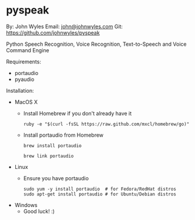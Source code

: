 pyspeak
=======
By: John Wyles
Email: john@johnwyles.com
Git: https://github.com/johnwyles/pyspeak

Python Speech Recognition, Voice Recognition, Text-to-Speech and Voice Command Engine

Requirements:
  - portaudio
  - pyaudio

Installation:
  - MacOS X
  	- Install Homebrew if you don't already have it

  		  ruby -e "$(curl -fsSL https://raw.github.com/mxcl/homebrew/go)"

  	- Install portaudio from Homebrew

  		  brew install portaudio

  		  brew link portaudio

  - Linux
  	- Ensure you have portaudio

  		  sudo yum -y install portaudio  # for Fedora/RedHat distros
  		  sudo apt-get install portaudio # for Ubuntu/Debian distros

  - Windows
  	- Good luck! :)

